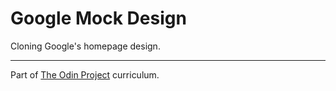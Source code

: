 # Google Mock Design
Cloning Google's homepage design.

---------
Part of [The Odin Project](https://www.theodinproject.com/) curriculum.
